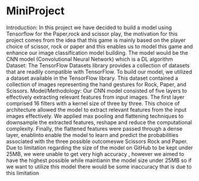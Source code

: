 # MiniProject
Introduction: 
 In this project we have decided to build a model using Tensorflow for the Paper,rock and scissor play, the motivation for this project comes from the idea that this game is mainly based on the player choice of scissor, rock or paper and this enables us to model this game and enhance our image classification model building.
The model would be the CNN model (Convolutional Neural Network) which is a DL algorithm
Dataset:
The TensorFlow Datasets library provides a collection of datasets that are readily compatible with TensorFlow.
To build our model, we utilized a dataset available in the TensorFlow library. This dataset contained a collection of images representing the hand gestures for Rock, Paper, and Scissors.
Model/Methodology:
Our CNN model consisted of five layers to effectively extracting relevant features from input images. The first layer comprised 16 filters with a kernel size of three by three. This choice of architecture allowed the model to extract relevant features from the input images effectively. We applied max pooling and flattening techniques to downsample the extracted features, reshape and reduce the computational complexity.   Finally, the flattened features were passed through a dense layer, enablinto enable the model to learn and predict the probabilities associated with the three possible outcomeswe Scissors Rock and Paper.
Due to limitation regarding the size of the model on GitHub to be kept under 25MB, we were unable to get very high accuracy , however we aimed to have the highest possible while maintianin the model size under 25MB so if we want to utilize this model there would be some inaccuracy that is due to this limitation
